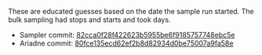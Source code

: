 These are educated guesses based on the date the sample run started.  The bulk sampling had stops and starts and took days.

* Sampler commit: [82cca0f28f422623b5955be6f9185757748ebc5e](https://github.com/NYULibraries/openurl-link-resolver-sampler/tree/82cca0f28f422623b5955be6f9185757748ebc5e)
* Ariadne commit: [80fce135ecd62ef2b8d82934d0be75007a9fa58e](https://github.com/NYULibraries/ariadne/tree/80fce135ecd62ef2b8d82934d0be75007a9fa58e)

